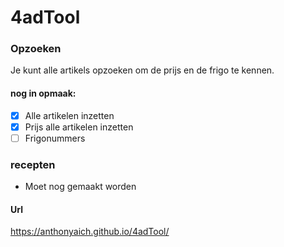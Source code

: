 # 4adTool
### Opzoeken
Je kunt alle artikels opzoeken om de prijs en de frigo te kennen.
#### nog in opmaak:
  - [x] Alle artikelen inzetten
  - [x] Prijs alle artikelen inzetten
  - [ ] Frigonummers

### recepten
- Moet nog gemaakt worden


#### Url
https://anthonyaich.github.io/4adTool/
